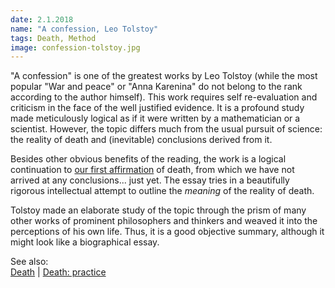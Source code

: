 ```yaml
---
date: 2.1.2018
name: "A confession, Leo Tolstoy"
tags: Death, Method
image: confession-tolstoy.jpg
---
```


"A confession" is one of the greatest works by Leo Tolstoy (while the
most popular "War and peace" or "Anna Karenina" do not belong to the
rank according to the author himself). This work requires self
re-evaluation and criticism in the face of the well justified
evidence. It is a profound study made meticulously logical as if it
were written by a mathematician or a scientist. However, the topic
differs much from the usual pursuit of science: the reality of death
and (inevitable) conclusions derived from it.

Besides other obvious benefits of the reading, the work is a logical
continuation to [our first affirmation](/essay/death.html) of death,
from which we have not arrived at any conclusions... just yet. The
essay tries in a beautifully rigorous intellectual attempt to outline
the *meaning* of the reality of death.

Tolstoy made an elaborate study of the topic through the prism of many
other works of prominent philosophers and thinkers and weaved it into
the perceptions of his own life. Thus, it is a good objective summary,
although it might look like a biographical essay.

See also:  
[Death](/essay/death.html) | [Death: practice](/essay/death-practical.html)
